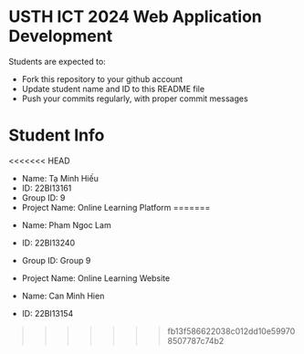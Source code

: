 # USTH ICT 2024 Web Application Development

Students are expected to:

- Fork this repository to your github account
- Update student name and ID to this README file
- Push your commits regularly, with proper commit messages

# Student Info

<<<<<<< HEAD
* Name: Tạ Minh Hiếu
* ID: 22BI13161
* Group ID: 9
* Project Name: Online Learning Platform
=======
- Name: Pham Ngoc Lam
- ID: 22BI13240
- Group ID: Group 9
- Project Name: Online Learning Website

- Name: Can Minh Hien
- ID: 22BI13154
>>>>>>> fb13f586622038c012dd10e599708507787c74b2
